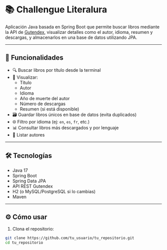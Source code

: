 # 📚 Challengue Literalura

Aplicación Java basada en Spring Boot que permite buscar libros mediante la API de [Gutendex](https://gutendex.com/), visualizar detalles como el autor, idioma, resumen y descargas, y almacenarlos en una base de datos utilizando JPA.

---

## 🚀 Funcionalidades

- 🔍 Buscar libros por título desde la terminal
- 📄 Visualizar:
  - Título
  - Autor
  - Idioma
  - Año de muerte del autor
  - Número de descargas
  - Resumen (si está disponible)
- 🗃 Guardar libros únicos en base de datos (evita duplicados)
- 🌐 Filtro por idioma (ej: `en`, `es`, `fr`, etc.)
- 📊 Consultar libros más descargados y por lenguaje
- 🧑 Listar autores

---

## 🛠 Tecnologías

- Java 17
- Spring Boot
- Spring Data JPA
- API REST Gutendex
- H2 (o MySQL/PostgreSQL si lo cambias)
- Maven

---

## ⚙️ Cómo usar

1. Clona el repositorio:

```bash
git clone https://github.com/tu_usuario/tu_repositorio.git
cd tu_repositorio
